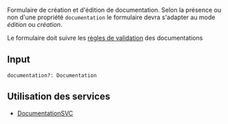 Formulaire de création et d'édition de documentation. Selon la présence ou non d'une propriété `documentation` le formulaire devra s'adapter au mode *édition* ou *création*.

Le formulaire doit suivre les [règles de validation](../../Interfaces/Documentation.md#contraintes_1) des documentations

## Input

`documentation?: Documentation`

## Utilisation des services

- [DocumentationSVC](../../Services/DocumentationSVC.md)
